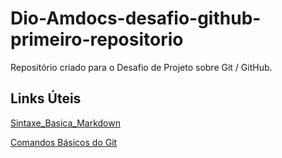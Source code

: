 # Dio-Amdocs-desafio-github-primeiro-repositorio

Repositório criado para o Desafio de Projeto sobre Git / GitHub.

## Links Úteis

[Sintaxe_Basica_Markdown](https://www.markdownguide.org/basic-syntax/)

[Comandos Básicos do Git](https://www.hostinger.com.br/tutoriais/comandos-basicos-de-git?ppc_campaign=google_performance_max&gclid=Cj0KCQiAoNWOBhCwARIsAAiHnEjWIHoiHeMd-zrCjQ3jEQ1leK_YYXpEwnD7DEAZyMw6BpLpxbU14KwaAhqTEALw_wcB)
